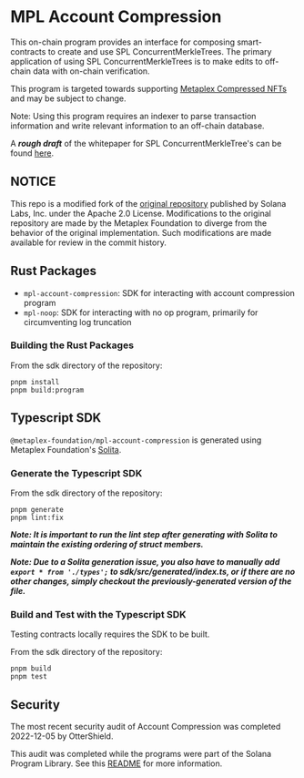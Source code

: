 # MPL Account Compression

This on-chain program provides an interface for composing smart-contracts to create and use
SPL ConcurrentMerkleTrees. The primary application of using SPL ConcurrentMerkleTrees is
to make edits to off-chain data with on-chain verification. 

This program is targeted towards supporting [Metaplex Compressed NFTs](https://github.com/metaplex-foundation/mpl-bubblegum) and may be subject to change.

Note: Using this program requires an indexer to parse transaction information and write relevant information to an off-chain database.

A _**rough draft**_ of the whitepaper for SPL ConcurrentMerkleTree's can be found [here](https://drive.google.com/file/d/1BOpa5OFmara50fTvL0VIVYjtg-qzHCVc/view).

## NOTICE

This repo is a modified fork of the [original repository](https://github.com/solana-labs/solana-program-library/tree/master/account-compression) published by Solana Labs, Inc. under the Apache 2.0 License.  Modifications to the original repository are made by the Metaplex Foundation to diverge from the behavior of the original implementation. Such modifications are made available for review in the commit history.

## Rust Packages

* `mpl-account-compression`: SDK for interacting with account compression program
* `mpl-noop`: SDK for interacting with no op program, primarily for circumventing log truncation

### Building the Rust Packages

From the sdk directory of the repository:

```
pnpm install
pnpm build:program
```

## Typescript SDK

`@metaplex-foundation/mpl-account-compression` is generated using Metaplex Foundation's [Solita](https://github.com/metaplex-foundation/solita/).

### Generate the Typescript SDK

From the sdk directory of the repository:

```
pnpm generate
pnpm lint:fix
```
***Note: It is important to run the lint step after generating with Solita to maintain the existing ordering of struct members.***

***Note: Due to a Solita generation issue, you also have to manually add `export * from './types';` to sdk/src/generated/index.ts, or if there are no other changes, simply checkout the previously-generated version of the file.***

### Build and Test with the Typescript SDK

Testing contracts locally requires the SDK to be built.

From the sdk directory of the repository:

```
pnpm build
pnpm test
```

## Security

The most recent security audit of Account Compression was completed 2022-12-05 by OtterShield.

This audit was completed while the programs were part of the Solana Program Library.  See this [README](https://github.com/solana-labs/solana-program-library#audits) for more information.
